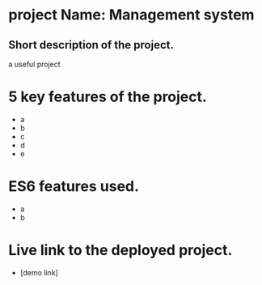 # project Name: Management system

## Short description of the project.

a useful project

# 5 key features of the project.

- a 
- b 
- c
- d
- e

# ES6 features used.

- a 
- b

# Live link to the deployed project.

- [demo link]
